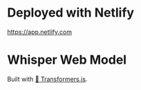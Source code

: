 # Deployed with Netlify
https://app.netlify.com

# Whisper Web Model
Built with [🤗 Transformers.js](https://github.com/xenova/transformers.js).

